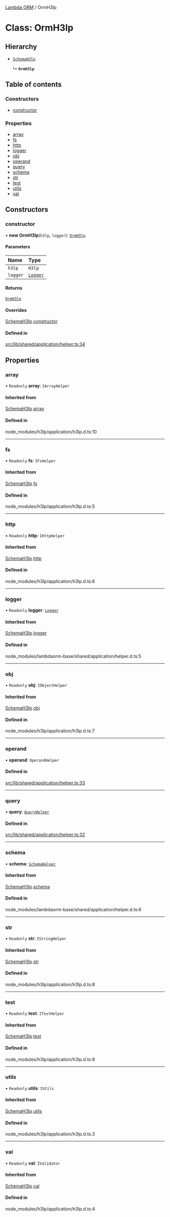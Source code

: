 [Lambda ORM](../README.md) / OrmH3lp

# Class: OrmH3lp

## Hierarchy

- [`SchemaH3lp`](SchemaH3lp.md)

  ↳ **`OrmH3lp`**

## Table of contents

### Constructors

- [constructor](OrmH3lp.md#constructor)

### Properties

- [array](OrmH3lp.md#array)
- [fs](OrmH3lp.md#fs)
- [http](OrmH3lp.md#http)
- [logger](OrmH3lp.md#logger)
- [obj](OrmH3lp.md#obj)
- [operand](OrmH3lp.md#operand)
- [query](OrmH3lp.md#query)
- [schema](OrmH3lp.md#schema)
- [str](OrmH3lp.md#str)
- [test](OrmH3lp.md#test)
- [utils](OrmH3lp.md#utils)
- [val](OrmH3lp.md#val)

## Constructors

### constructor

• **new OrmH3lp**(`h3lp`, `logger`): [`OrmH3lp`](OrmH3lp.md)

#### Parameters

| Name | Type |
| :------ | :------ |
| `h3lp` | `H3lp` |
| `logger` | [`Logger`](Logger.md) |

#### Returns

[`OrmH3lp`](OrmH3lp.md)

#### Overrides

[SchemaH3lp](SchemaH3lp.md).[constructor](SchemaH3lp.md#constructor)

#### Defined in

[src/lib/shared/application/helper.ts:34](https://github.com/lambda-orm/lambdaorm/blob/079bc3ad3afe6a7b1c8792b859a578ff58119003/src/lib/shared/application/helper.ts#L34)

## Properties

### array

• `Readonly` **array**: `IArrayHelper`

#### Inherited from

[SchemaH3lp](SchemaH3lp.md).[array](SchemaH3lp.md#array)

#### Defined in

node_modules/h3lp/application/h3lp.d.ts:10

___

### fs

• `Readonly` **fs**: `IFsHelper`

#### Inherited from

[SchemaH3lp](SchemaH3lp.md).[fs](SchemaH3lp.md#fs)

#### Defined in

node_modules/h3lp/application/h3lp.d.ts:5

___

### http

• `Readonly` **http**: `IHttpHelper`

#### Inherited from

[SchemaH3lp](SchemaH3lp.md).[http](SchemaH3lp.md#http)

#### Defined in

node_modules/h3lp/application/h3lp.d.ts:6

___

### logger

• `Readonly` **logger**: [`Logger`](Logger.md)

#### Inherited from

[SchemaH3lp](SchemaH3lp.md).[logger](SchemaH3lp.md#logger)

#### Defined in

node_modules/lambdaorm-base/shared/application/helper.d.ts:5

___

### obj

• `Readonly` **obj**: `IObjectHelper`

#### Inherited from

[SchemaH3lp](SchemaH3lp.md).[obj](SchemaH3lp.md#obj)

#### Defined in

node_modules/h3lp/application/h3lp.d.ts:7

___

### operand

• **operand**: `OperandHelper`

#### Defined in

[src/lib/shared/application/helper.ts:33](https://github.com/lambda-orm/lambdaorm/blob/079bc3ad3afe6a7b1c8792b859a578ff58119003/src/lib/shared/application/helper.ts#L33)

___

### query

• **query**: [`QueryHelper`](QueryHelper.md)

#### Defined in

[src/lib/shared/application/helper.ts:32](https://github.com/lambda-orm/lambdaorm/blob/079bc3ad3afe6a7b1c8792b859a578ff58119003/src/lib/shared/application/helper.ts#L32)

___

### schema

• **schema**: [`SchemaHelper`](SchemaHelper.md)

#### Inherited from

[SchemaH3lp](SchemaH3lp.md).[schema](SchemaH3lp.md#schema)

#### Defined in

node_modules/lambdaorm-base/shared/application/helper.d.ts:6

___

### str

• `Readonly` **str**: `IStringHelper`

#### Inherited from

[SchemaH3lp](SchemaH3lp.md).[str](SchemaH3lp.md#str)

#### Defined in

node_modules/h3lp/application/h3lp.d.ts:8

___

### test

• `Readonly` **test**: `ITestHelper`

#### Inherited from

[SchemaH3lp](SchemaH3lp.md).[test](SchemaH3lp.md#test)

#### Defined in

node_modules/h3lp/application/h3lp.d.ts:9

___

### utils

• `Readonly` **utils**: `IUtils`

#### Inherited from

[SchemaH3lp](SchemaH3lp.md).[utils](SchemaH3lp.md#utils)

#### Defined in

node_modules/h3lp/application/h3lp.d.ts:3

___

### val

• `Readonly` **val**: `IValidator`

#### Inherited from

[SchemaH3lp](SchemaH3lp.md).[val](SchemaH3lp.md#val)

#### Defined in

node_modules/h3lp/application/h3lp.d.ts:4
